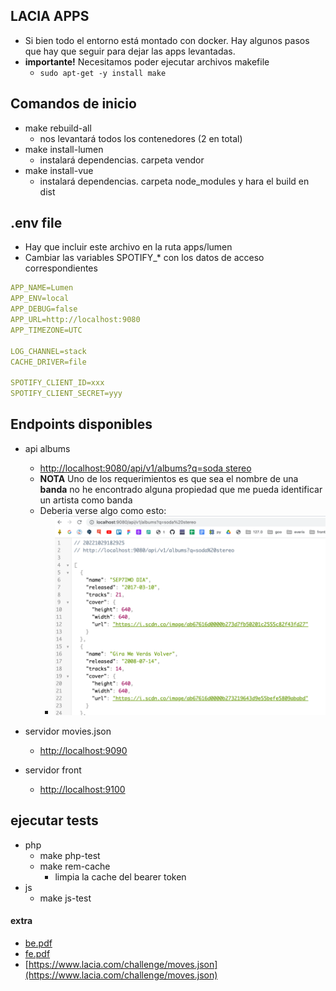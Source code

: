## LACIA APPS

- Si bien todo el entorno está montado con docker. Hay algunos pasos que hay que seguir para dejar las apps levantadas.
- **importante!** Necesitamos poder ejecutar archivos makefile
  - `sudo apt-get -y install make`

## Comandos de inicio
- make rebuild-all
    - nos levantará todos los contenedores (2 en total)
- make install-lumen
    - instalará dependencias. carpeta vendor
- make install-vue
    - instalará dependencias. carpeta node_modules y hara el build en dist

## .env file
- Hay que incluir este archivo en la ruta apps/lumen
- Cambiar las variables SPOTIFY_* con los datos de acceso correspondientes
```yml
APP_NAME=Lumen
APP_ENV=local
APP_DEBUG=false
APP_URL=http://localhost:9080
APP_TIMEZONE=UTC

LOG_CHANNEL=stack
CACHE_DRIVER=file

SPOTIFY_CLIENT_ID=xxx
SPOTIFY_CLIENT_SECRET=yyy
```

## Endpoints disponibles
- api albums
  - [http://localhost:9080/api/v1/albums?q=soda stereo](http://localhost:9080/api/v1/albums?q=soda%20stereo)
  - **NOTA** Uno de los requerimientos es que sea el nombre de una **banda** no he encontrado alguna propiedad que me pueda identificar un artista como banda
  - Deberia verse algo como esto:  
    - ![](https://github.com/eacevedof/lacia/blob/main/challenge/images/soda-stereo-result.png)

- servidor movies.json
  - [http://localhost:9090](http://localhost:9090/)

- servidor front
  - [http://localhost:9100](http://localhost:9100)

## ejecutar tests
- php
  - make php-test
  - make rem-cache
    - limpia la cache del bearer token
- js
  - make js-test


#### extra
- [be.pdf](https://github.com/eacevedof/lacia/blob/main/challenge/be.pdf)
- [fe.pdf](https://github.com/eacevedof/lacia/blob/main/challenge/fe.pdf)
- [https://www.lacia.com/challenge/moves.json](https://www.lacia.com/challenge/moves.json)